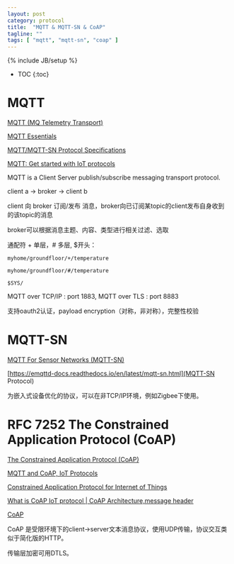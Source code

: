 ```yaml
---
layout: post
category: protocol
title:  "MQTT & MQTT-SN & CoAP"
tagline: ""
tags: [ "mqtt", "mqtt-sn", "coap" ] 
---
```

{% include JB/setup %}

* TOC
{:toc}

# MQTT

[MQTT (MQ Telemetry Transport)](http://internetofthingsagenda.techtarget.com/definition/MQTT-MQ-Telemetry-Transport)

[MQTT Essentials](http://www.hivemq.com/blog/mqtt-essentials/)

[MQTT/MQTT-SN Protocol Specifications](http://mqtt.org/documentation)

[MQTT: Get started with IoT protocols](https://opensourceforu.com/2016/11/mqtt-get-started-iot-protocols/)

MQTT is a Client Server publish/subscribe messaging transport protocol.

client a -> broker -> client b

client 向 broker 订阅/发布 消息，broker向已订阅某topic的client发布自身收到的该topic的消息

broker可以根据消息主题、内容、类型进行相关过滤、选取

通配符 + 单层，# 多层, $开头：

    myhome/groundfloor/+/temperature

    myhome/groundfloor/#/temperature

    $SYS/

MQTT over TCP/IP : port 1883, MQTT over TLS : port 8883

支持oauth2认证，payload encryption（对称，非对称），完整性校验

# MQTT-SN

[MQTT For Sensor Networks (MQTT-SN)](http://mqtt.org/new/wp-content/uploads/2009/06/MQTT-SN_spec_v1.2.pdf)

[https://emqttd-docs.readthedocs.io/en/latest/mqtt-sn.html](MQTT-SN Protocol)

为嵌入式设备优化的协议，可以在非TCP/IP环境，例如Zigbee下使用。

# RFC 7252 The Constrained Application Protocol (CoAP)

[The Constrained Application Protocol (CoAP)](https://tools.ietf.org/html/rfc7252)

[MQTT and CoAP, IoT Protocols](https://eclipse.org/community/eclipse_newsletter/2014/february/article2.php)

[Constrained Application Protocol for Internet of Things](https://www.cse.wustl.edu/~jain/cse574-14/ftp/coap/index.html)

[What is CoAP IoT protocol | CoAP Architecture,message header](https://www.rfwireless-world.com/IoT/CoAP-protocol.html)

[CoAP](http://coap.technology/)

CoAP 是受限环境下的client->server文本消息协议，使用UDP传输，协议交互类似于简化版的HTTP。

传输层加密可用DTLS。
